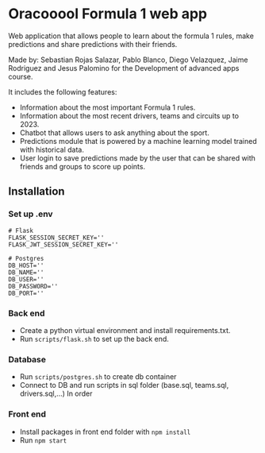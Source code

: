 
# Oracooool Formula 1 web app

Web application that allows people to learn about the formula 1 rules, make predictions and share predictions with their friends.  


Made by: Sebastian Rojas Salazar, Pablo Blanco, Diego Velazquez, Jaime Rodriguez and Jesus Palomino for the Development of advanced apps course.

It includes the following features:  

- Information about the most important Formula 1 rules.
- Information about the most recent drivers, teams and circuits up to 2023.
- Chatbot that allows users to ask anything about the sport.
- Predictions module that is powered by a machine learning model trained with historical data.
- User login to save predictions made by the user that can be shared with friends and groups to score up points. 

## Installation

### Set up .env

```plaintext
# Flask
FLASK_SESSION_SECRET_KEY=''
FLASK_JWT_SESSION_SECRET_KEY=''

# Postgres  
DB_HOST=''
DB_NAME=''
DB_USER=''
DB_PASSWORD=''
DB_PORT=''
```
### Back end
- Create a python virtual environment and install requirements.txt.
- Run `scripts/flask.sh` to set up the back end.
### Database
- Run `scripts/postgres.sh` to create db container
- Connect to DB and run scripts in sql folder (base.sql, teams.sql, drivers.sql,...) In order

### Front end  
- Install packages in front end folder with `npm install`
- Run `npm start`
